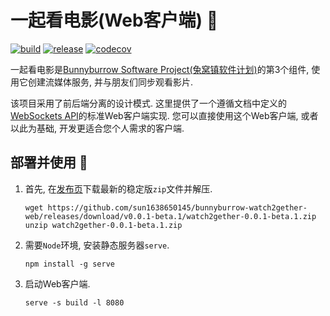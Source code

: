 # 一起看电影(Web客户端) 🎦

[![build](https://github.com/sun1638650145/bunnyburrow-watch2gether-web/actions/workflows/build.yml/badge.svg)](https://github.com/sun1638650145/bunnyburrow-watch2gether-web/actions/workflows/build.yml) [![release](https://github.com/sun1638650145/bunnyburrow-watch2gether-web/actions/workflows/release.yml/badge.svg)](https://github.com/sun1638650145/bunnyburrow-watch2gether-web/actions/workflows/release.yml) [![codecov](https://codecov.io/gh/sun1638650145/bunnyburrow-watch2gether-web/graph/badge.svg?token=UR2SWN3K5E)](https://codecov.io/gh/sun1638650145/bunnyburrow-watch2gether-web)

一起看电影是[Bunnyburrow Software Project(兔窝镇软件计划)](https://github.com/sun1638650145/bunnyburrow)的第3个组件, 使用它创建流媒体服务, 并与朋友们同步观看影片.

该项目采用了前后端分离的设计模式. 这里提供了一个遵循文档中定义的[WebSockets API](https://github.com/sun1638650145/bunnyburrow-watch2gether-backend/blob/master/docs/websockets.md)的标准Web客户端实现. 您可以直接使用这个Web客户端, 或者以此为基础, 开发更适合您个人需求的客户端.

## 部署并使用 🚀

1. 首先, 在[发布页](https://github.com/sun1638650145/bunnyburrow-watch2gether-web/releases)下载最新的稳定版`zip`文件并解压.

    ```shell
    wget https://github.com/sun1638650145/bunnyburrow-watch2gether-web/releases/download/v0.0.1-beta.1/watch2gether-0.0.1-beta.1.zip
    unzip watch2gether-0.0.1-beta.1.zip
    ```

2. 需要`Node`环境, 安装静态服务器`serve`.

    ```shell
    npm install -g serve
    ```

3. 启动Web客户端.

    ```shell
    serve -s build -l 8080
    ```
